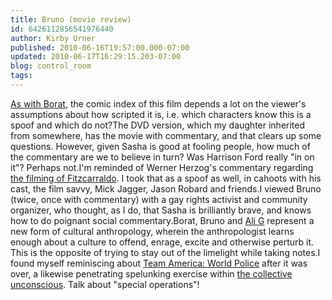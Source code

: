 ```yaml
---
title: Bruno (movie review)
id: 6426112856541976440
author: Kirby Urner
published: 2010-06-16T19:57:00.000-07:00
updated: 2010-06-17T16:29:15.203-07:00
blog: control_room
tags: 
---
```


[As with ](http://mybizmo.blogspot.com/2006/11/borat-movie-review.html)[Borat](http://mybizmo.blogspot.com/2006/11/borat-movie-review.html), the comic index of this film depends a lot on the viewer's assumptions about how scripted it is, i.e. which characters know this is a spoof and which do not?The DVD version, which my daughter inherited from somewhere, has the movie with commentary, and that clears up some questions.  However, given Sasha is good at fooling people, how much of the commentary are we to believe in turn? Was Harrison Ford really "in on it"?  Perhaps not.I'm reminded of Werner Herzog's commentary regarding [the filming of ](http://controlroom.blogspot.com/2007/01/fitzcarraldo-movie-review.html)[Fitzcarraldo](http://controlroom.blogspot.com/2007/01/fitzcarraldo-movie-review.html).  I took that as a spoof as well, in cahoots with his cast, the film savvy, Mick Jagger, Jason Robard and friends.I viewed Bruno (twice, once with commentary) with a gay rights activist and community organizer, who thought, as I do, that Sasha is brilliantly brave, and knows how to do poignant social commentary.Borat, Bruno and [Ali G](http://controlroom.blogspot.com/2007/05/incompleteness.html) represent a new form of cultural anthropology, wherein the anthropologist learns enough about a culture to offend, enrage, excite and otherwise perturb it. This is the opposite of trying to stay out of the limelight while taking notes.I found myself reminiscing about [Team America:  World Police](http://worldgame.blogspot.com/2004/12/team-america-world-police-movie-review_04.html) after it was over, a likewise penetrating spelunking exercise within [the collective unconscious](http://groups.yahoo.com/group/synergeo/message/60578).  Talk about "special operations"!